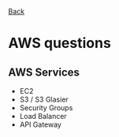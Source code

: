 [Back](../README.md)

# AWS questions

## AWS Services

 - EC2
 - S3 / S3 Glasier
 - Security Groups
 - Load Balancer
 - API Gateway 
